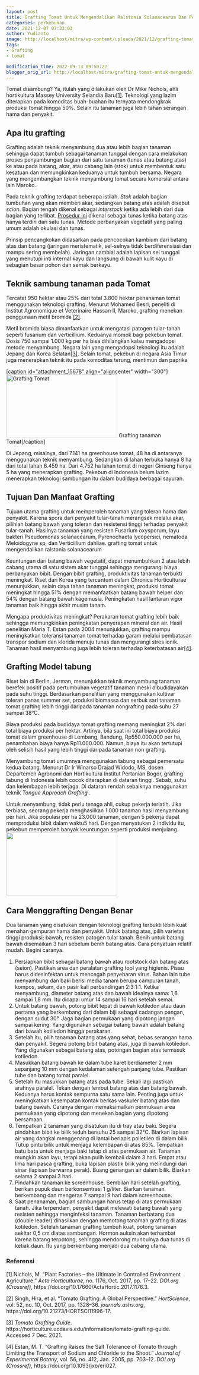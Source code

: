 ```yaml
---
layout: post
title: Grafting Tomat Untuk Mengendalikan Ralstonia Solanacearum Dan Peningkatan Produktivitas
categories: perkebunan
date: 2021-12-07 07:33:03
author: Yudianto
image: http://localhost/mitra/wp-content/uploads/2021/12/grafting-tomat.jpg
tags:
- Grafting
- tomat

modification_time: 2022-09-13 09:50:22
blogger_orig_url: http://localhost/mitra/grafting-tomat-untuk-mengendalikan.html
---
```


Tomat disambung? Ya, itulah yang dilakukan oleh Dr Mike Nichols, ahli hortikultura Massey University Selandia Baru<a href="#footnote-1">[1]</a>. Teknologi yang lazim diterapkan pada komoditas buah-buahan itu ternyata mendongkrak produksi tomat hingga 50%. Selain itu tanaman juga lebih tahan serangan hama dan penyakit.
<h2>Apa itu grafting</h2>
Grafting adalah teknik menyambung dua atau lebih bagian tanaman sehingga dapat tumbuh sebagai tanaman tunggal dengan cara melakukan proses penyambungan bagian dari satu tanaman (tunas atau batang atas) ke atau pada batang, akar, atau cabang lain (stok) untuk membentuk satu kesatuan dan memungkinkan keduanya untuk tumbuh bersama. Negara yang mengembangkan teknik menyambung tomat secara komersial antara lain Maroko.

Pada teknik grafting terdapat beberapa istilah. <em>Stok</em> adalah bagian tumbuhan yang akan memberi akar, sedangkan batang atas adalah disebut <em>scion</em>. Bagian tengah dikenal sebagai <em>interstock</em> ketika ada lebih dari dua bagian yang terlibat. <a href="https://content.ces.ncsu.edu/grafting-and-budding-nursery-crop-plants">Prosedur ini</a> dikenal sebagai tunas ketika batang atas hanya terdiri dari satu tunas. Metode perbanyakan vegetatif yang paling umum adalah okulasi dan tunas.

Prinsip pencangkokan didasarkan pada pencocokan kambium dari batang atas dan batang (jaringan meristematik, sel-selnya tidak berdiferensiasi dan mampu sering membelah). Jaringan cambial adalah lapisan sel tunggal yang menutupi inti internal kayu dan langsung di bawah kulit kayu di sebagian besar pohon dan semak berkayu.
<h2>Teknik sambung tanaman pada Tomat</h2>
Tercatat 950 hektar atau 25% dari total 3.800 hektar penanaman tomat menggunakan teknologi grafting. Menurut Mohamed Besri, peneliti di Institut Agronomique et Veterinaire Hassan II, Maroko, grafting menekan penggunaan metil bromida <a href="#footnote-2">[2]</a>.

Metil bromida biasa dimanfaatkan untuk mengatasi patogen tular-tanah seperti fusarium dan verticillium. Keduanya momok bagi pekebun tomat. Dosis 750 sampai 1.000 kg per ha bisa dihilangkan kalau mengadopsi metode menyambung. Negara lain yang mengadopsi teknologi itu adalah Jepang dan Korea Selatan<a href="#footnote-3">[3]</a>. Selain tomat, pekebun di negara Asia Timur juga menerapkan teknik itu pada komoditas terung, mentimun dan paprika

[caption id="attachment_15678" align="aligncenter" width="300"]<a href="http://127.0.0.1/mitra/wp-content/uploads/2021/12/grafting-adalah.jpg"><img class="wp-image-15678 size-medium" src="http://127.0.0.1/mitra/wp-content/uploads/2021/12/grafting-adalah-300x169.jpg" alt="Grafting Tomat" width="300" height="169" /></a> Grafting tanaman Tomat[/caption]

Di Jepang, misalnya, dari 7.141 ha greenhouse tomat, 48 ha di antaranya menggunakan teknik menyambung. Sedangkan di lahan terbuka hanya 8 ha dari total lahan 6.459 ha. Dari 4.752 ha lahan tomat di negeri Ginseng hanya 5 ha yang menerapkan grafting. Pekebun di Indonesia belum lazim menerapkan teknologi sambungan itu dalam budidaya berbagai sayuran.
<h2 id="Tanah">Tujuan Dan Manfaat Grafting</h2>
Tujuan utama grafting untuk memperoleh tanaman yang toleran hama dan penyakit. Karena spora dari penyakit tular-tanah merangsek melalui akar, pilihlah batang bawah yang toleran dan resistensi tinggi terhadap penyakit tular-tanah. Hasilnya tanaman yang resisten Fusarium oxysporum, layu bakteri Pseudomonas solanacearum, Pyrenochaeta lycopersici, nematoda Meloidogyne sp, dan Verticillium dahliae. grafting tomat untuk mengendalikan ralstonia solanacearum

Keuntungan dari batang bawah vegetatif, dapat menumbuhkan 2 atau lebih cabang utama di satu sistem akar tunggal sehingga mengurangi biaya perbanyakan bibit. Dengan bibit grafting, produktivitas tanaman terbukti meningkat. Riset dari Korea yang tercantum dalam Chronica Horticulturae menunjukkan, selain daya tahan tanaman meningkat, produksi tomat meningkat hingga 51% dengan memanfaatkan batang bawah helper dan 54% dengan batang bawah kagemusia. Peningkatan hasil lantaran vigor tanaman baik hingga akhir musim tanam.

Mengapa produktivitas meningkat? Perakaran tomat grafting lebih baik sehingga memungkinkan peningkatan penyerapan mineral dan air. Hasil penelitian Maria T. Estan pada 2004 menunjukkan, grafting mampu meningkatkan toleransi tanaman tomat terhadap garam melalui pembatasan transpor sodium dan klorida menuju tunas dan mengurangi stres ionik. Tanaman hasil menyambung juga lebih toleran terhadap keterbatasan air<a href="#footnote-4">[4]</a>.
<h2 id="tabung">Grafting Model tabung</h2>
Riset lain di Berlin, Jerman, menunjukkan teknik menyambung tanaman berefek positif pada pertumbuhan vegetatif tanaman meski dibudidayakan pada suhu tinggi. Berdasarkan penelitian yang menggunakan kultivar toleran panas summer set, produksi biomassa dan serbuk sari tanaman tomat grafting lebih tinggi daripada tanaman nongrafting pada suhu 27 sampai 38°C.

Biaya produksi pada budidaya tomat grafting memang meningkat 2% dari total biaya produksi per hektar. Artinya, bila saat ini total biaya produksi tomat dalam greenhouse di Lembang, Bandung, Rp550.000.000 per ha, penambahan biaya hanya Rp11.000.000. Namun, biaya itu akan tertutupi oleh selisih hasil yang lebih tinggi daripada tanaman non grafting.

Menyambung tomat umumnya menggunakan tabung sebagai pemersatu kedua batang. Menurut Dr Ir Winarso Drajad Widodo, MS, dosen Departemen Agronomi dan Hortikultura Institut Pertanian Bogor, grafting tabung di Indonesia lebih cocok diterapkan di dataran tinggi. Sebab, suhu dan kelembapan lebih terjaga. Di dataran rendah sebaiknya menggunakan teknik <em>Tongue Approach Grafting</em> .

Untuk menyambung, tidak perlu tenaga ahli, cukup pekerja terlatih. Jika terbiasa, seorang pekerja menghasilkan 1.000 tanaman hasil menyambung per hari. Jika populasi per ha 23.000 tanaman, dengan 5 pekerja dapat memproduksi bibit dalam waktu5 hari. Dengan menyatukan 2 individu itu, pekebun memperoleh banyak keuntungan seperti produksi menjulang.
<a href="http://127.0.0.1/mitra/wp-content/uploads/2021/12/grafting.jpg"><img class="aligncenter wp-image-15680 size-medium" src="http://127.0.0.1/mitra/wp-content/uploads/2021/12/grafting-300x169.jpg" alt="" width="300" height="169" /></a>
<h2 id="Operasi">Cara Menggrafting Dengan Benar</h2>
Dua tanaman yang disatukan dengan teknologi grafting terbukti lebih kuat menahan gempuran hama dan penyakit. Untuk batang atas, pilih varietas tinggi produksi; bawah, resisten patogen tular tanah. Benih untuk batang bawah disemaikan 3 hari sebelum benih batang atas. Cara penyatuan relatif mudah. Begini caranya.
<ol>
 	<li>Persiapkan bibit sebagai batang bawah atau rootstock dan batang atas (seion). Pastikan area dan peralatan grafting tool yang higienis. Pisau harus didesinfektan untuk mencegah penyebaran virus. Bahan lain tube menyambung dan baki berisi media tanam berupa campuran tanah, kompos, sekam, dan pasir kali perbandingan 2:3:1:1. Ketika menyambung, diameter batang atas dan bawah idealnya sama: 1,6 sampai 1,8 mm. Itu dicapai umur 14 sampai 16 hari setelah semai.</li>
 	<li>Untuk batang bawah, potong bibit tepat di bawah kotiledon atau daun pertama yang berkembang dari dalam biji sebagai cadangan pangan, dengan sudut 30°. Jaga bagian permukaan yang dipotong jangan sampai kering. Yang digunakan sebagai batang bawah adalah batang dari bawah kotiledon hingga perakaran.</li>
 	<li>Setelah itu, pilih tanaman batang atas yang sehat, bebas serangan hama dan penyakit. Segera potong bibit batang atas, juga di bawah kotiledon. Yang digunakan sebagai batang atas, potongan bagian atas termasuk kotiledon.</li>
 	<li>Masukkan batang bawah ke dalam tube karet berdiameter 2 mm sepanjang 10 mm dengan kedalaman setengah panjang tube. Pastikan tube dan batang tomat paralel.</li>
 	<li>Setelah itu masukkan batang atas pada tube. Sekali lagi pastikan arahnya paralel. Tekan dengan lembut batang atas dan batang bawah. Keduanya harus kontak sempurna satu sama lain. Penting juga untuk meningkatkan kesempatan kontak berkas vaskuler batang atas dan batang bawah. Caranya dengan memaksimalkan permukaan area permukaan yang dipotong dan menekan bagian yang dipotong bersamaan.</li>
 	<li>Tempatkan 2 tanaman yang disatukan itu di tray atau baki. Segera pindahkan bibit ke bilik teduh bersuhu 25 sampai 32°C. Biarkan lapisan air yang dangkal menggenang di lantai berlapis polietilen di dalam bilik. Tutup pintu bilik untuk menjaga kelembapan di atas 85%. Tempatkan batu bata untuk menjaga baki tetap di atas permukaan air. Tanaman mungkin akan layu, tetapi akan pulih kembali dalam 3 hari. Empat atau lima hari pasca grafting, buka lapisan plastik bilik yang melindungi dari sinar (lapisan berwarna perak). Buang genangan air dalam bilik. Biarkan selama 2 sampai 3 hari.</li>
 	<li>Pindahkan tanaman ke screenhouse. Sembilan hari setelah grafting, berikan pupuk daun berkonsentrasi 1 g/liter. Biarkan tanaman berkembang dan mengeras 7 sampai 9 hari dalam screenhouse.</li>
 	<li>Saat penanaman, bagian sambungan harus tetap di atas permukaan tanah. Jika terpendam, penyakit dapat melewati batang bawah yang resisten sehingga menginfeksi tanaman. Tanaman berbatang dua (double leader) dihasilkan dengan memotong tanaman grafting di atas kotiledon. Setelah tanaman grafting tumbuh kuat, potong tanaman sekitar 0,5 cm diatas sambungan. Hormon auksin akan terhambat karena batang terpotong, sehingga mendorong munculnya dua tunas di ketiak daun. Itu yang berkembang menjadi dua cabang utama.</li>
</ol>
<section id="footnotes">
<h3 id="Referensi">Referensi</h3>
<p id="footnote-1">[1] Nichols, M. “Plant Factories – the Ultimate in Controlled Environment Agriculture.” <i>Acta Horticulturae</i>, no. 1176, Oct. 2017, pp. 17–22. <i>DOI.org (Crossref)</i>, https://doi.org/10.17660/ActaHortic.2017.1176.3.</p>
<p id="footnote-2">[2] Singh, Hira, et al. “Tomato Grafting: A Global Perspective.” <i>HortScience</i>, vol. 52, no. 10, Oct. 2017, pp. 1328–36. <i>journals.ashs.org</i>, https://doi.org/10.21273/HORTSCI11996-17.</p>
<p id="footnote-3">[3] <i>Tomato Grafting Guide</i>. https://horticulture.ucdavis.edu/information/tomato-grafting-guide. Accessed 7 Dec. 2021.</p>
<p id="footnote-4">[4] Estan, M. T. “Grafting Raises the Salt Tolerance of Tomato through Limiting the Transport of Sodium and Chloride to the Shoot.” <i>Journal of Experimental Botany</i>, vol. 56, no. 412, Jan. 2005, pp. 703–12. <i>DOI.org (Crossref)</i>, https://doi.org/10.1093/jxb/eri027.</p>

</section>
